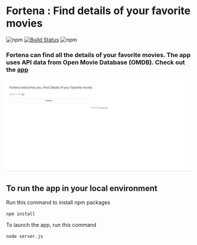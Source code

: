 # Fortena : Find details of your favorite movies  
![npm](https://img.shields.io/badge/version-1.0.0.0-brightgreen.svg)   [![Build Status](https://img.shields.io/badge/build-passing-brightgreen.svg)](https://travis-ci.org/zweack/Fortena)  ![npm](https://img.shields.io/npm/v/npm.svg)  

### Fortena can find all the details of your  favorite movies. The app uses API data from Open Movie Database (OMDB). Check out the **[app](https://fortena.herokuapp.com)**
![alt text](https://raw.githubusercontent.com/zweack/Fortena/master/static/fortena_demo.gif)

## To run the app in your local environment

Run this command to install npm packages

```
npm install
```

To launch the app, run this command

```
node server.js 
```


